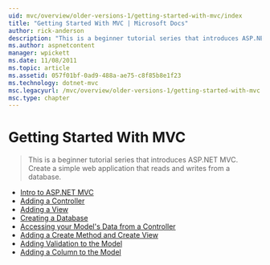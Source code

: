 ```yaml
---
uid: mvc/overview/older-versions-1/getting-started-with-mvc/index
title: "Getting Started With MVC | Microsoft Docs"
author: rick-anderson
description: "This is a beginner tutorial series that introduces ASP.NET MVC. Create a simple web application that reads and writes from a database."
ms.author: aspnetcontent
manager: wpickett
ms.date: 11/08/2011
ms.topic: article
ms.assetid: 057f01bf-0ad9-488a-ae75-c8f85b8e1f23
ms.technology: dotnet-mvc
msc.legacyurl: /mvc/overview/older-versions-1/getting-started-with-mvc
msc.type: chapter
---
```

Getting Started With MVC
====================
> This is a beginner tutorial series that introduces ASP.NET MVC. Create a simple web application that reads and writes from a database.


- [Intro to ASP.NET MVC](getting-started-with-mvc-part1.md)
- [Adding a Controller](getting-started-with-mvc-part2.md)
- [Adding a View](getting-started-with-mvc-part3.md)
- [Creating a Database](getting-started-with-mvc-part4.md)
- [Accessing your Model's Data from a Controller](getting-started-with-mvc-part5.md)
- [Adding a Create Method and Create View](getting-started-with-mvc-part6.md)
- [Adding Validation to the Model](getting-started-with-mvc-part7.md)
- [Adding a Column to the Model](getting-started-with-mvc-part8.md)
